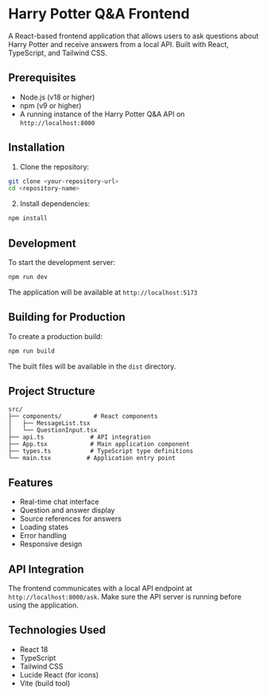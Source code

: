 # Harry Potter Q&A Frontend

A React-based frontend application that allows users to ask questions about Harry Potter and receive answers from a local API. Built with React, TypeScript, and Tailwind CSS.

## Prerequisites

- Node.js (v18 or higher)
- npm (v9 or higher)
- A running instance of the Harry Potter Q&A API on `http://localhost:8000`

## Installation

1. Clone the repository:
```bash
git clone <your-repository-url>
cd <repository-name>
```

2. Install dependencies:
```bash
npm install
```

## Development

To start the development server:

```bash
npm run dev
```

The application will be available at `http://localhost:5173`

## Building for Production

To create a production build:

```bash
npm run build
```

The built files will be available in the `dist` directory.

## Project Structure

```
src/
├── components/         # React components
│   ├── MessageList.tsx
│   └── QuestionInput.tsx
├── api.ts             # API integration
├── App.tsx            # Main application component
├── types.ts           # TypeScript type definitions
└── main.tsx          # Application entry point
```

## Features

- Real-time chat interface
- Question and answer display
- Source references for answers
- Loading states
- Error handling
- Responsive design

## API Integration

The frontend communicates with a local API endpoint at `http://localhost:8000/ask`. Make sure the API server is running before using the application.

## Technologies Used

- React 18
- TypeScript
- Tailwind CSS
- Lucide React (for icons)
- Vite (build tool)